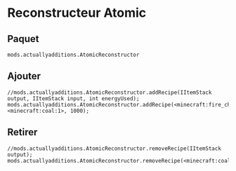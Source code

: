# Reconstructeur Atomic

## Paquet

`mods.actuallyadditions.AtomicReconstructor`

## Ajouter

```zenscript
//mods.actuallyadditions.AtomicReconstructor.addRecipe(IItemStack output, IItemStack input, int energyUsed);
mods.actuallyadditions.AtomicReconstructor.addRecipe(<minecraft:fire_charge>, <minecraft:coal:1>, 1000);
```

## Retirer

```zenscript
//mods.actuallyadditions.AtomicReconstructor.removeRecipe(IItemStack output);
mods.actuallyadditions.AtomicReconstructor.removeRecipe(<minecraft:coal>);
```